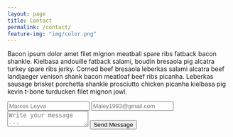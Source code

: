 ```yaml
---
layout: page
title: Contact
permalink: /contact/
feature-img: "img/color.png"
---
```


Bacon ipsum dolor amet filet mignon meatball spare ribs fatback bacon shankle. Kielbasa andouille fatback salami, boudin bresaola pig alcatra turkey spare ribs jerky. Corned beef bresaola leberkas salami alcatra beef landjaeger venison shank bacon meatloaf beef ribs picanha. Leberkas sausage brisket porchetta shankle prosciutto chicken picanha kielbasa pig kevin t-bone turducken filet mignon jowl.

<form action="https://getsimpleform.com/messages?form_api_token=a8dd122f583a129f53b7ee932cf16970" method="post">
  <!-- the redirect_to is optional, the form will redirect to the referrer on submission -->
  <input type='hidden' name='redirect_to' value='http://marcosleyva.com/thank-you/' />
  <input type='text' name='name' placeholder='Marcos Leyva' />
  <input type='email' name='email' placeholder='Maley1993@gmail.com' />
  <textarea name='message' placeholder='Write your message ...'></textarea>
  <input type='submit' value='Send Message' />
</form>
